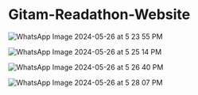 # Gitam-Readathon-Website
![WhatsApp Image 2024-05-26 at 5 23 55 PM](https://github.com/krishnavarmavetukuri/Gitam-Readathon-Website/assets/114820481/d4408712-fd4c-49c0-99c1-7ef7fd20abc4)

![WhatsApp Image 2024-05-26 at 5 25 14 PM](https://github.com/krishnavarmavetukuri/Gitam-Readathon-Website/assets/114820481/c4f07cde-6edd-4279-b003-f825e4a022d5)

![WhatsApp Image 2024-05-26 at 5 26 40 PM](https://github.com/krishnavarmavetukuri/Gitam-Readathon-Website/assets/114820481/ec515dbc-d1e6-49a0-bacb-39f1d89bce9c)

![WhatsApp Image 2024-05-26 at 5 28 07 PM](https://github.com/krishnavarmavetukuri/Gitam-Readathon-Website/assets/114820481/42d174d6-358f-4a36-999d-0833de01f39d)

